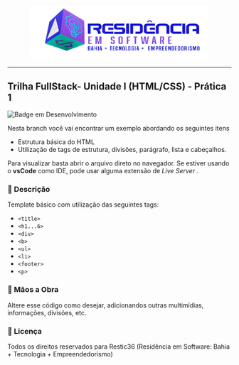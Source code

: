 <div align="center">
<img src="src/images/logo-nav.png" width="400px">
</div>

---

## Trilha FullStack- Unidade I (HTML/CSS) - Prática 1

![Badge em Desenvolvimento](http://img.shields.io/static/v1?label=Linguagem&message=HTML&color=GREEN&style=for-the-badge)


Nesta branch você vai encontrar um exemplo abordando os seguintes itens

- Estrutura básica do HTML
- Utilização de tags de estrutura, divisões, parágrafo, lista e cabeçalhos. 
  
Para visualizar basta abrir o arquivo direto no navegador. Se estiver usando o <b>vsCode</b> como IDE, pode usar alguma extensão de <em> Live Server </em>.

### :bookmark_tabs: Descrição

Template básico com utilização das seguintes tags:
- ```<title>```
- ```<h1...6>```
- ```<div>```
- ```<b>```
- ```<ul>```
- ```<li>```
- ```<footer>```
- ```<p>```

### :hammer: Mãos a Obra

Altere esse código como desejar, adicionandos outras multimídias, informações, divisões, etc.


### :triangular_flag_on_post: Licença
<p style={font-size: 10px} >
Todos os direitos reservados para Restic36 (Residência em Software: Bahia + Tecnologia + Empreendedorismo)
</p>